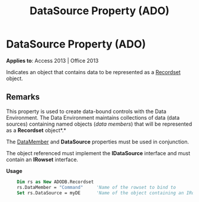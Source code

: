 ﻿---
title: DataSource Property (ADO)
TOCTitle: DataSource Property (ADO)
ms:assetid: 5c5d6c9b-b7d4-45a5-0f6a-a5580a74361e
ms:mtpsurl: https://msdn.microsoft.com/library/JJ249325(v=office.15)
ms:contentKeyID: 48545087
ms.date: 09/18/2015
mtps_version: v=office.15
---

# DataSource Property (ADO)


**Applies to**: Access 2013 | Office 2013

Indicates an object that contains data to be represented as a [Recordset](recordset-object-ado.md) object.

## Remarks

This property is used to create data-bound controls with the Data Environment. The Data Environment maintains collections of data (data sources) containing named objects (*data members*) that will be represented as a **Recordset** object*.*

The [DataMember](datamember-property-ado.md) and **DataSource** properties must be used in conjunction.

The object referenced must implement the **IDataSource** interface and must contain an **IRowset** interface.

**Usage**

```vb
    Dim rs as New ADODB.Recordset
    rs.DataMember = "Command"     'Name of the rowset to bind to
    Set rs.DataSource = myDE      'Name of the object containing an IRowset
```

